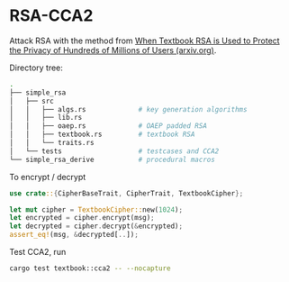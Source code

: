 # RSA-CCA2

Attack RSA with the method from [When Textbook RSA is Used to Protect the Privacy of Hundreds of Millions of Users (arxiv.org)](http://export.arxiv.org/abs/1802.03367). 

Directory tree:

```bash
.
├── simple_rsa
│   ├── src
│   │   ├── algs.rs				# key generation algorithms
│   │   ├── lib.rs
│   │   ├── oaep.rs				# OAEP padded RSA
│   │   ├── textbook.rs			# textbook RSA
│   │   └── traits.rs 			
│   └── tests 					# testcases and CCA2 
└── simple_rsa_derive 			# procedural macros
```

To encrypt / decrypt

```rust
use crate::{CipherBaseTrait, CipherTrait, TextbookCipher};

let mut cipher = TextbookCipher::new(1024);
let encrypted = cipher.encrypt(msg);
let decrypted = cipher.decrypt(&encrypted);
assert_eq!(msg, &decrypted[..]);
```

Test CCA2, run 

```bash
cargo test textbook::cca2 -- --nocapture
```